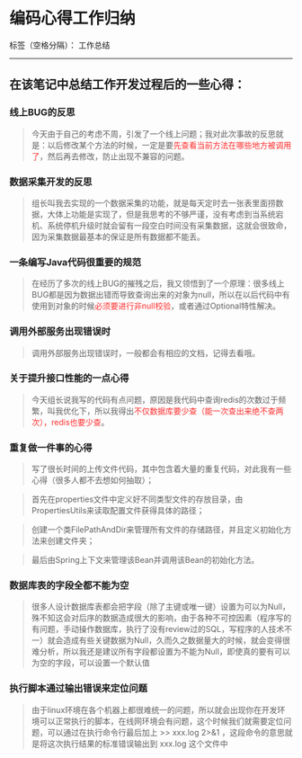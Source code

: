 ﻿# 编码心得工作归纳

标签（空格分隔）： 工作总结

---

## 在该笔记中总结工作开发过程后的一些心得：

### 线上BUG的反思

 > 今天由于自己的考虑不周，引发了一个线上问题；我对此次事故的反思就是：以后修改某个方法的时候，一定是要<font color="FF2D2D">先查看当前方法在哪些地方被调用了</font>，然后再去修改，防止出现不兼容的问题。

### 数据采集开发的反思

 > 组长叫我去实现的一个数据采集的功能，就是每天定时去一张表里面捞数据，大体上功能是实现了，但是我思考的不够严谨，没有考虑到当系统宕机、系统停机升级时就会留有一段空白时间没有采集数据，这就会很致命，因为采集数据最基本的保证是所有数据都不能丢。
 
### 一条编写Java代码很重要的规范

 > 在经历了多次的线上BUG的摧残之后，我又领悟到了一个原理：很多线上BUG都是因为数据出错而导致查询出来的对象为null，所以在以后代码中有使用到对象的时候<font color="FF2D2D">必须要进行非null校验</font>，或者通过Optional特性解决。

### 调用外部服务出现错误时

> 调用外部服务出现错误时，一般都会有相应的文档，记得去看哦。

### 关于提升接口性能的一点心得

 > 今天组长说我写的代码有点问题，原因是我代码中查询redis的次数过于频繁，叫我优化下，所以我得出<font color="FF2D2D">不仅数据库要少查（能一次查出来绝不查两次），redis也要少查</font>。

### 重复做一件事的心得

 > 写了很长时间的上传文件代码，其中包含着大量的重复代码，对此我有一些心得（很多人都不去想如何抽取）；
 
 > 首先在properties文件中定义好不同类型文件的存放目录，由PropertiesUtils来读取配置文件获得具体的路径；
 
 > 创建一个类FilePathAndDir来管理所有文件的存储路径，并且定义初始化方法来创建文件夹；
 
 > 最后由Spring上下文来管理该Bean并调用该Bean的初始化方法。
 
### 数据库表的字段全都不能为空

 > 很多人设计数据库表都会把字段（除了主键或唯一键）设置为可以为Null，殊不知这会对后序的数据造成很大的影响，由于各种不可控因素（程序写的有问题，手动操作数据库，执行了没有review过的SQL，写程序的人技术不一）就会造成有些关键数据为Null，久而久之数据量大的时候，就会变得很难分析，所以我还是建议所有字段都设置为不能为Null，即使真的要有可以为空的字段，可以设置一个默认值
 
### 执行脚本通过输出错误来定位问题

 > 由于linux环境在各个机器上都很难统一的问题，所以就会出现你在开发环境可以正常执行的脚本，在线网环境会有问题，这个时候我们就需要定位问题，可以通过在执行命令行最后加上 >> xxx.log 2>&1 ，这段命令的意思就是将这次执行结果的标准错误输出到 xxx.log 这个文件中
 
 

